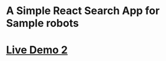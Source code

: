 # A Simple React Search App for Sample robots

# [Live Demo 2 ](https://6216a2e776aa663e44a20d03--elastic-einstein-aa17d1.netlify.app)

